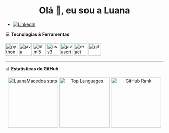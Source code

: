
<h1 align="center">Olá 👋, eu sou a Luana</h1>
 
- [![LinkedIn](https://img.shields.io/badge/LinkedIn-0077B5?style=for-the-badge&logo=linkedin&logoColor=white)]( https://www.linkedin.com/in/luanamacedoa/)


💻 **Tecnologias & Ferramentas**  

<p align="left">
  <img src="https://cdn.jsdelivr.net/gh/devicons/devicon/icons/python/python-original.svg" height="40" alt="python" />
  <img src="https://cdn.jsdelivr.net/gh/devicons/devicon/icons/java/java-original.svg" height="40" alt="java" />
  <img src="https://cdn.jsdelivr.net/gh/devicons/devicon/icons/html5/html5-original.svg" height="40" alt="html5" />
  <img src="https://cdn.jsdelivr.net/gh/devicons/devicon/icons/css3/css3-original.svg" height="40" alt="css3" />
  <img src="https://cdn.jsdelivr.net/gh/devicons/devicon/icons/javascript/javascript-original.svg" height="40" alt="javascript" />
  <img src="https://cdn.jsdelivr.net/gh/devicons/devicon/icons/react/react-original.svg" height="40" alt="react" />
  <img src="https://cdn.jsdelivr.net/gh/devicons/devicon/icons/git/git-original.svg" height="40" alt="git" />
</p>

---

📊 **Estatísticas do GitHub**  

<p align="center">
  <img src="https://github-readme-stats.vercel.app/api?username=LuanaMacedoa&show_icons=true&theme=radical&hide=contribs" alt="LuanaMacedoa stats" height="160" />
  <img src="https://github-readme-stats.vercel.app/api/top-langs/?username=LuanaMacedoa&layout=compact&theme=radical" alt="Top Languages" height="160" />
  <img src="https://github-profile-summary-cards.vercel.app/api/cards/profile-details?username=LuanaMacedoa&theme=radical" alt="GitHub Rank" height="160" />
</p>




